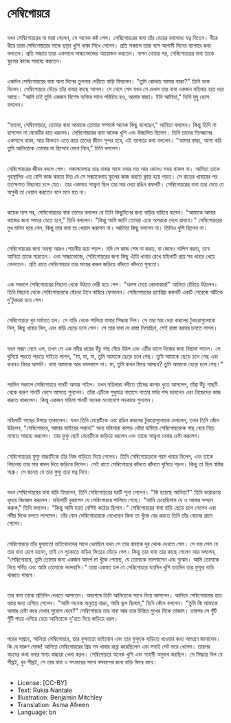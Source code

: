 # সেম্বিগোয়রে

##
যখন সেম্বিগোয়রের মা মারা গেলেন, সে অনেক কষ্ট পেল। সেম্বিগোয়রের বাবা তাঁর মেয়ের যথাসাধ্য যত্ন নিতেন। ধীরে ধীরে তারা সেম্বিগোয়রের মাকে ছাড়া খুশি থাকা শিখে গেলেন। প্রতি সকালে তারা বসে আগামী দিনের ব্যাপারে কথা বলতেন। প্রতি সন্ধ্যায় তারা একসাথে সান্ধ্যভোজের আয়োজন করতেন। বাসন ধোয়ার পর, সেম্বিগোয়রের বাবা তাকে স্কুলের কাজে সাহায্য করতেন।

##
একদিন সেম্বিগোয়রের বাবা অন্য দিনের তুলনায় দেরীতে বাড়ি ফিরলেন। "তুমি কোথায় আমার বাচ্চা?" তিনি ডাক দিলেন। সেম্বিগোয়রে দৌড়ে তাঁর বাবার কাছে আসল। সে থেমে গেল যখন সে দেখল তার বাবা একজন মহিলার হাত ধরে আছে। "আমি চাই তুমি একজন বিশেষ ব্যক্তির সাথে পরিচিত হও, আমার বাচ্চা। ইনি আনিতা," তিনি মৃদু হেসে বললেন।

##
"হ্যালো, সেম্বিগোয়রে, তোমার বাবা আমাকে তোমার সম্পর্কে অনেক কিছু বলেছেন," আনিতা বললেন। কিন্তু তিনি না হাসলেন না মেয়েটির হাত ধরলেন। সেম্বিগোয়রের বাবা অনেক খুশি এবং উচ্ছলিত ছিলেন। তিনি তাদের তিনজনের একসাথে থাকা, আর কিভাবে এতে করে তাদের জীবন সুন্দর হবে, এই ব্যাপারে কথা বললেন। "আমার বাচ্চা, আশা করি তুমি আনিতাকে তোমার মা হিসেবে মেনে নিবে," তিনি বললেন।

##
সেম্বিগোয়রের জীবন বদলে গেল। সকালবেলায় তার বাবার সাথে বসার মত আর কোনও সময় থাকল না। আনিতা তাকে গৃহস্থালির এত বেশি কাজ করতে দিত যে সে সন্ধ্যাবেলায় স্কুলের কাজ করতে ক্লান্ত হয়ে পড়ত। সে রাতের খাবারের পর ততক্ষণাত বিছানায় চলে যেত। তার একমাত্র সান্ত্বনা ছিল তার মার দেয়া রঙিন কম্বলটি। সেম্বিগোয়রের বাবা তার মেয়ে যে অসুখী তা খেয়াল করতেন বলে মনে হত না।

##
কয়েক মাস পর, সেম্বিগোয়রের বাবা তাদের বললেন যে তিনি কিছুদিনের জন্য বাড়ির বাহিরে যাবেন। "আমাকে আমার কাজের জন্য সফরে যেতে হবে," তিনি বললেন। "কিন্তু আমি জানি তোমরা একে অপরকে দেখে রাখবে।" সেম্বিগোয়রের মুখ মলিন হয়ে গেল, কিন্তু তার বাবা তা খেয়াল করলেন না। আনিতা কিছু বললেন না। তিনিও খুশি ছিলেন না।

##
সেম্বিগোয়রের জন্য অবস্থা আরও শোচনীয় হয়ে পড়ল। যদি সে কাজ শেষ না করত, বা কোনও নালিশ করত, তবে আনিতা তাকে মারতেন। এবং সান্ধ্যভোজে, সেম্বিগোয়রের জন্য কিছু এঁটো খাবার রেখে মহিলাটি প্রায় সব খাবার খেয়ে ফেলতেন। প্রতি রাতে সেম্বিগোয়রে তার মায়ের কম্বল জড়িয়ে কাঁদতে কাঁদতে ঘুমতো।

##
এক সকালে সেম্বিগোয়রের বিছানা থেকে উঠতে দেরী হয়ে গেল। "অলস মেয়ে কোথাকার!" আনিতা চেঁচিয়ে উঠলেন। তিনি বিছানা থেকে সেম্বিগোয়রেকে হেঁচড়া টানে বাহিরে ফেললেন। সেম্বিগোয়রের প্রাণপ্রিয় কম্বলটি একটি পেরেকে আঁটকে দু'টুকরো হয়ে গেল।

##
সেম্বিগোয়রে খুব মর্মাহত হল। সে বাড়ি থেকে পালিয়ে যাবার সিদ্ধান্ত নিল। সে তার মার দেয়া কম্বলের টুকরোগুলোকে নিল, কিছু খাবার নিল, এবং বাড়ি ছেড়ে চলে গেল। সে তার বাবা যে রাস্তা নিয়েছিল, সেই রাস্তা বরাবর চলতে লাগল।

##
যখন সন্ধ্যা নেমে এল, তখন সে এক নদীর ধারের উঁচু গাছ বেঁয়ে উঠল এবং এটির ডালে নিজের জন্য বিছানা পাতল। সে ঘুমিয়ে পড়তে পড়তে গাইতে লাগল, "মা, মা, মা, তুমি আমাকে ছেড়ে চলে গেছ। তুমি আমাকে ছেড়ে চলে গেছ এবং কখনও ফিরে আসনি। বাবা আমাকে আর ভালবাসে না। মা, তুমি কখন ফিরে আসবে? তুমি আমাকে ছেড়ে চলে গেছ।"

##
পরদিন সকালে সেম্বিগোয়রে গানটি আবার গাইল। যখন মহিলারা নদীতে তাঁদের কাপড় ধুতে আসলেন, তাঁরা উঁচু গাছটি থেকে করুণ গানটি ভেসে আসতে শুনলেন। তাঁরা এটিকে শুধুমাত্র বাতাসে পাতার মর্মর শব্দ ভাবলেন এবং নিজেদের কাজ করতে থাকলেন। কিন্তু একজন মহিলা গানটি অনেক মনোযোগ সহকারে শুনলেন।

##
মহিলাটি গাছের উপরে তাকালেন। যখন তিনি মেয়েটিকে এবং রঙিন কম্বলের টুকরোগুলোকে দেখলেন, তখন তিনি কেঁদে উঠলেন, "সেম্বিগোয়রে, আমার ভাইয়ের সন্তান!" অন্য মহিলারা কাপড় ধোঁয়া থামিয়ে সেম্বিগোয়রেকে গাছ বেয়ে নিচে নামতে সাহায্য করলেন। তার ফুফু ছোট মেয়েটিকে জড়িয়ে ধরলেন এবং তাকে সান্ত্বনা দেবার চেষ্টা করলেন।

##
সেম্বিগোয়রের ফুফু বাচ্চাটিকে তাঁর নিজ বাড়িতে নিয়ে গেলেন। তিনি সেম্বিগোয়রেকে গরম খাবার দিলেন, এবং তাকে বিছানায় তার মার কম্বল দিয়ে জড়িয়ে দিলেন। সেই রাতে সেম্বিগোয়রে কাঁদতে কাঁদতে ঘুমিয়ে পড়ল। কিন্তু তা ছিল স্বস্তির অশ্রু। সে জানত যে তার ফুফু তার যত্ন নিবে।

##
যখন সেম্বিগোয়রের বাবা বাড়ি ফিরলেন, তিনি সেম্বিগোয়রের ঘরটি শূন্য পেলেন। "কি হয়েছে আনিতা?" তিনি ভারাক্রান্ত হৃদয়ে জিজ্ঞেস করলেন। মহিলাটি বুঝালেন যে সেম্বিগোয়রে পালিয়ে গেছে। "আমি চেয়েছিলাম যে ও আমার সম্মান করুক," তিনি বললেন। "কিন্তু আমি হয়ত বেশিই কঠোর ছিলাম।" সেম্বিগোয়রের বাবা বাড়ি ছেড়ে চলে গেলেন এবং নদীর দিকে চলতে লাগলেন। তাঁর বোন সেম্বিগোয়রেকে দেখেছেন কিনা তা খুঁজে বের করতে তিনি তাঁর বোনের গ্রামে গেলেন।

##
সেম্বিগোয়রে তাঁর ফুফাতো ভাইবোনদের সাথে খেলছিল যখন সে তার বাবাকে দূর থেকে দেখতে পেল। সে ভয় পেল যে তার বাবা রেগে যাবেন, তাই সে লুকোতে বাড়ির ভিতরে দৌড়ে গেল। কিন্তু তার বাবা তার কাছে গেলেন আর বললেন, "সেম্বিগোয়রে, তুমি তোমার জন্য একজন আদর্শ মা খুঁজে পেয়েছ, যে তোমাকে ভালবাসেন এবং বুঝেন। আমি তোমাকে নিয়ে গর্বিত এবং আমি তোমাকে ভালবাসি।" তারা একমত হল যে সেম্বিগোয়রে যতদিন খুশি ততদিন তার ফুফুর বাড়ি থাকতে পারবে।

##
তার বাবা তাকে প্রতিদিন দেখতে আসতেন। অবশেষে তিনি আনিতাকে সাথে নিয়ে আসলেন। আনিতা সেম্বিগোয়রের হাত ধরার জন্য এগিয়ে গেলেন। "আমি অনেক অনুতপ্ত বাচ্চা, আমি ভুল ছিলাম," তিনি কেঁদে বললেন। "তুমি কি আমাকে আবার চেষ্টা করে দেখার সুযোগ দেবে?" সেম্বিগোয়রে তার বাবা আর তার চিন্তিত মুখের দিকে তাকাল। তারপর সে গুঁটি গুঁটি পায়ে এগিয়ে যেয়ে আনিতাকে দু'হাত দিয়ে জড়িয়ে ধরল।

##
পরের সপ্তাহে, আনিতা সেম্বিগোয়রে, তার ফুফাতো ভাইবোন এবং তার ফুফুকে বাড়িতে খাওয়ার জন্য আমন্ত্রণ জানালেন। কি যে দারুণ ভোজ! আনিতা সেম্বিগোয়রের প্রিয় সব খাবার রান্না করেছিলেন এবং সবাই পেট ভরে খেলেন। তারপর বড়দের কথা বলার সময় বাচ্চারা খেলা করল। সেম্বিগোয়রে অনেক খুশি এবং সাহসী অনুভব করছিল। সে সিদ্ধান্ত নিল যে শীঘ্রই, খুব শীঘ্রই, সে তার বাবা ও সৎমায়ের সাথে বসবাসের জন্য বাড়ি ফিরে যাবে।

##
* License: [CC-BY]
* Text: Rukia Nantale
* Illustration: Benjamin Mitchley
* Translation: Asma Afreen
* Language: bn
